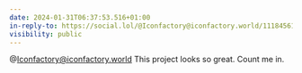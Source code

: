```yaml
---
date: 2024-01-31T06:37:53.516+01:00
in-reply-to: https://social.lol/@Iconfactory@iconfactory.world/111845618529505661
visibility: public
---
```


@Iconfactory@iconfactory.world This project looks so great. Count me in.
